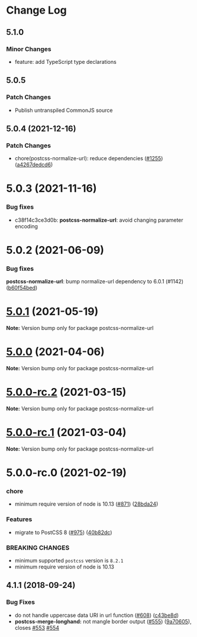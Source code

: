 # Change Log

## 5.1.0

### Minor Changes

- feature: add TypeScript type declarations

## 5.0.5

### Patch Changes

- Publish untranspiled CommonJS source

## 5.0.4 (2021-12-16)

### Patch Changes

- chore(postcss-normalize-url): reduce dependencies ([#1255](https://github.com/cssnano/cssnano/pull/1255))([a4267dedcd6](https://github.com/cssnano/cssnano/commit/a4267dedcd6d41ece45a0dfc5a73ea4b9e4ae028))

# 5.0.3 (2021-11-16)

### Bug fixes

- c38f14c3ce3d0b: **postcss-normalize-url**: avoid changing parameter encoding

# 5.0.2 (2021-06-09)

### Bug fixes

**postcss-normalize-url**: bump normalize-url dependency to 6.0.1 (#1142)
([b60f54bed](https://github.com/cssnano/cssnano/commit/b60f54bedafe3781ff58f0888ab45ff5c56aee09))

# [5.0.1](https://github.com/cssnano/cssnano/compare/postcss-normalize-url@5.0.0...postcss-normalize-url@5.0.1) (2021-05-19)

**Note:** Version bump only for package postcss-normalize-url

# [5.0.0](https://github.com/cssnano/cssnano/compare/postcss-normalize-url@5.0.0-rc.2...postcss-normalize-url@5.0.0) (2021-04-06)

**Note:** Version bump only for package postcss-normalize-url

# [5.0.0-rc.2](https://github.com/cssnano/cssnano/compare/postcss-normalize-url@5.0.0-rc.1...postcss-normalize-url@5.0.0-rc.2) (2021-03-15)

**Note:** Version bump only for package postcss-normalize-url

# [5.0.0-rc.1](https://github.com/cssnano/cssnano/compare/postcss-normalize-url@5.0.0-rc.0...postcss-normalize-url@5.0.0-rc.1) (2021-03-04)

**Note:** Version bump only for package postcss-normalize-url

# 5.0.0-rc.0 (2021-02-19)

### chore

- minimum require version of node is 10.13 ([#871](https://github.com/cssnano/cssnano/issues/871)) ([28bda24](https://github.com/cssnano/cssnano/commit/28bda243e32ce3ba89b3c358a5f78727b3732f11))

### Features

- migrate to PostCSS 8 ([#975](https://github.com/cssnano/cssnano/issues/975)) ([40b82dc](https://github.com/cssnano/cssnano/commit/40b82dca7f53ac02cd4fe62846dec79b898ccb49))

### BREAKING CHANGES

- minimum supported `postcss` version is `8.2.1`
- minimum require version of node is 10.13

## 4.1.1 (2018-09-24)

### Bug Fixes

- do not handle uppercase data URI in url function ([#608](https://github.com/cssnano/cssnano/issues/608)) ([c43be8d](https://github.com/cssnano/cssnano/commit/c43be8d62b4c03b33390b177ff8e338b7192d824))
- **postcss-merge-longhand:** not mangle border output ([#555](https://github.com/cssnano/cssnano/issues/555)) ([9a70605](https://github.com/cssnano/cssnano/commit/9a706050b621e7795a9bf74eb7110b5c81804ffe)), closes [#553](https://github.com/cssnano/cssnano/issues/553) [#554](https://github.com/cssnano/cssnano/issues/554)

